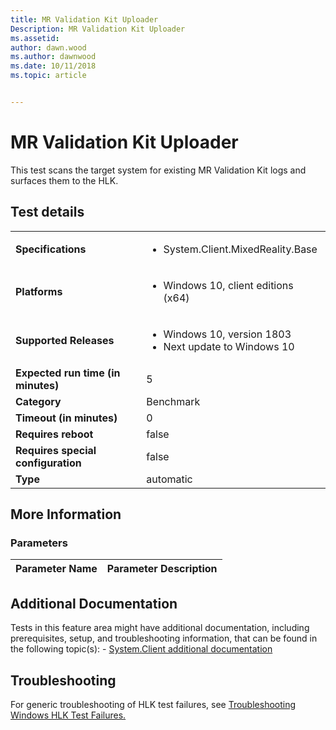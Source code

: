 ```yaml
---
title: MR Validation Kit Uploader
Description: MR Validation Kit Uploader
ms.assetid: 
author: dawn.wood
ms.author: dawnwood
ms.date: 10/11/2018
ms.topic: article


---
```


# MR Validation Kit Uploader

This test scans the target system for existing MR Validation Kit logs and surfaces them to the HLK.

## Test details
|||
|---|---|
| **Specifications**  | <ul><li>System.Client.MixedReality.Base</li></ul> |  
| **Platforms**   | <ul><li>Windows 10, client editions (x64)</li></ul> |
| **Supported Releases** | <ul><li>Windows 10, version 1803</li><li>Next update to Windows 10</li></ul> |
|**Expected run time (in minutes)**| 5 |
|**Category**| Benchmark |
|**Timeout (in minutes)**| 0 |
|**Requires reboot**| false |
|**Requires special configuration**| false |
|**Type**| automatic |

## More Information
### Parameters
| Parameter Name | Parameter Description |
| --- | --- |


## Additional Documentation
Tests in this feature area might have additional documentation, including prerequisites, setup, and troubleshooting information, that can be found in the following topic(s): - [System.Client additional documentation](system-client-additional-documentation.md)



## Troubleshooting
For generic troubleshooting of HLK test failures, see [Troubleshooting Windows HLK Test Failures.](..\user\troubleshooting-windows-hlk-test-failures.md)